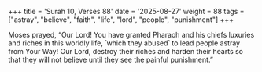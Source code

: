 +++
title = 'Surah 10, Verses 88'
date = '2025-08-27'
weight = 88
tags = ["astray", "believe", "faith", "life", "lord", "people", "punishment"]
+++

Moses prayed, “Our Lord! You have granted Pharaoh and his chiefs luxuries and riches in this worldly life, ˹which they abused˺ to lead people astray from Your Way! Our Lord, destroy their riches and harden their hearts so that they will not believe until they see the painful punishment.”